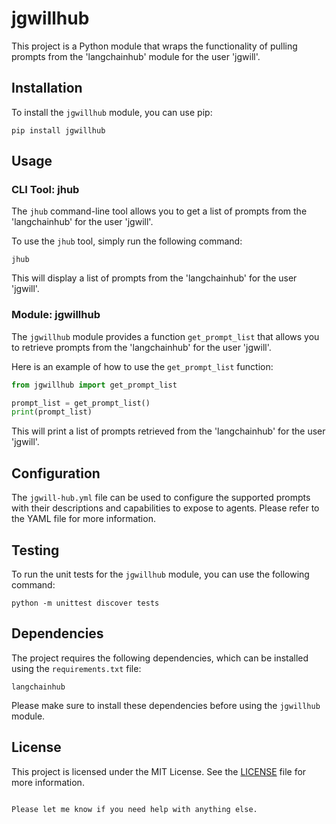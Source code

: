 # jgwillhub

This project is a Python module that wraps the functionality of pulling prompts from the 'langchainhub' module for the user 'jgwill'.

## Installation

To install the `jgwillhub` module, you can use pip:

```shell
pip install jgwillhub
```

## Usage

### CLI Tool: jhub

The `jhub` command-line tool allows you to get a list of prompts from the 'langchainhub' for the user 'jgwill'.

To use the `jhub` tool, simply run the following command:

```shell
jhub
```

This will display a list of prompts from the 'langchainhub' for the user 'jgwill'.

### Module: jgwillhub

The `jgwillhub` module provides a function `get_prompt_list` that allows you to retrieve prompts from the 'langchainhub' for the user 'jgwill'.

Here is an example of how to use the `get_prompt_list` function:

```python
from jgwillhub import get_prompt_list

prompt_list = get_prompt_list()
print(prompt_list)
```

This will print a list of prompts retrieved from the 'langchainhub' for the user 'jgwill'.

## Configuration

The `jgwill-hub.yml` file can be used to configure the supported prompts with their descriptions and capabilities to expose to agents. Please refer to the YAML file for more information.

## Testing

To run the unit tests for the `jgwillhub` module, you can use the following command:

```shell
python -m unittest discover tests
```

## Dependencies

The project requires the following dependencies, which can be installed using the `requirements.txt` file:

```
langchainhub
```

Please make sure to install these dependencies before using the `jgwillhub` module.

## License

This project is licensed under the MIT License. See the [LICENSE](LICENSE) file for more information.
```

Please let me know if you need help with anything else.